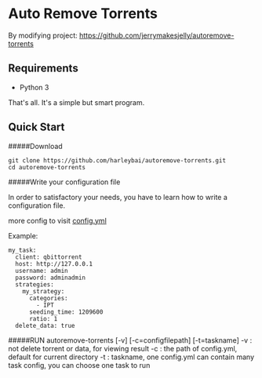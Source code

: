 Auto Remove Torrents
======================
By modifying project: https://github.com/jerrymakesjelly/autoremove-torrents

Requirements
-------------
* Python 3

That's all. It's a simple but smart program.

Quick Start
-------------
#####Download

    git clone https://github.com/harleybai/autoremove-torrents.git
    cd autoremove-torrents

#####Write your configuration file

In order to satisfactory your needs, you have to learn how to write a configuration file. 

more config to visit [config.yml](https://github.com/harleybai/autoremove-torrents/blob/master/config.yml)

Example:

    my_task:
      client: qbittorrent
      host: http://127.0.0.1
      username: admin
      password: adminadmin
      strategies:
        my_strategy:
          categories:
            - IPT
          seeding_time: 1209600
          ratio: 1
      delete_data: true


      
#####RUN
    autoremove-torrents [-v] [-c=configfilepath] [-t=taskname]
    -v : not delete torrent or data, for viewing result
    -c : the path of config.yml, default for current directory
    -t : taskname, one config.yml can contain many task config, you can choose one task to run

